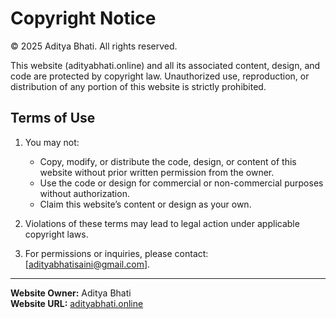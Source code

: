 # Copyright Notice

© 2025 Aditya Bhati. All rights reserved.

This website (adityabhati.online) and all its associated content, design, and code are protected by copyright law. Unauthorized use, reproduction, or distribution of any portion of this website is strictly prohibited.

## Terms of Use

1. You may not:
   - Copy, modify, or distribute the code, design, or content of this website without prior written permission from the owner.
   - Use the code or design for commercial or non-commercial purposes without authorization.
   - Claim this website’s content or design as your own.

2. Violations of these terms may lead to legal action under applicable copyright laws.

3. For permissions or inquiries, please contact: [adityabhatisaini@gmail.com].

---

**Website Owner:** Aditya Bhati  
**Website URL:** [adityabhati.online](https://adityabhati.online)
